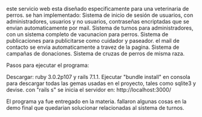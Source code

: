 este servicio web esta diseñado especificamente para una veterinaria de perros. 
se han implementado: Sistema de inicio de sesión de usuarios, con administradores, usuarios y no usuarios, contraseñas encriptadas que se envian automaticamente por mail.
                     Sistema de turnos para administradores, con un sistema completo de vacunacion para perros.
                     Sistema de publicaciones para publicitarse como cuidador y paseador. el mail de contacto se envia automaticamente a travez de la pagina.
                     Sistema de campañas de donaciones. Sistema de cruzas de perros de misma raza.
                     



Pasos para ejecutar el programa:

Descargar: ruby 3.0.2p107 y rails 7.1.1.
Ejecutar "bundle install" en consola para descargar todas las gemas usadas en el proyecto, tales como sqlite3 y devise.
con "rails s" se inicia el servidor en: http://localhost:3000/ 

          
El programa ya fue entregado en la materia. fallaron algunas cosas en la demo final que quedarian solucionar relacionadas al sistema de turnos. 
